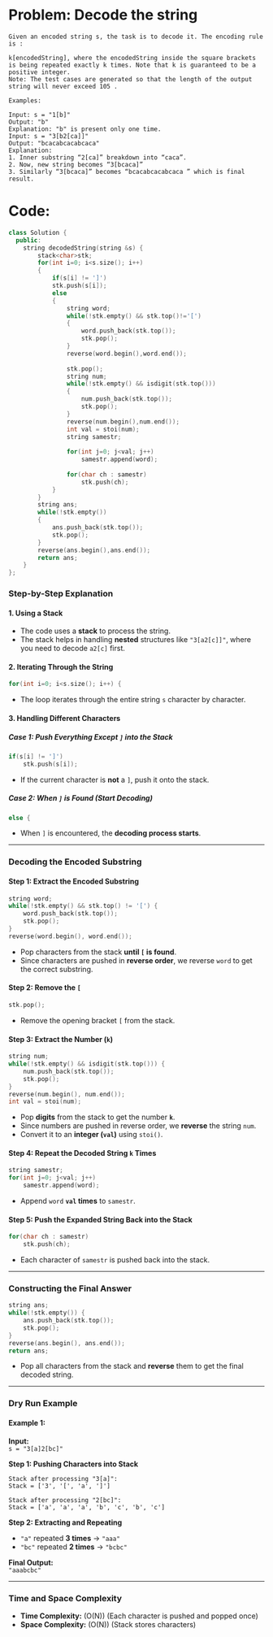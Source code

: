# Problem: Decode the string
```
Given an encoded string s, the task is to decode it. The encoding rule is :

k[encodedString], where the encodedString inside the square brackets is being repeated exactly k times. Note that k is guaranteed to be a positive integer.
Note: The test cases are generated so that the length of the output string will never exceed 105 .

Examples:

Input: s = "1[b]"
Output: "b"
Explanation: "b" is present only one time.
Input: s = "3[b2[ca]]"
Output: "bcacabcacabcaca"
Explanation:
1. Inner substring “2[ca]” breakdown into “caca”.
2. Now, new string becomes “3[bcaca]”
3. Similarly “3[bcaca]” becomes “bcacabcacabcaca ” which is final result.
``` 

# Code: 
```c++
class Solution {
  public:
    string decodedString(string &s) {
        stack<char>stk;
        for(int i=0; i<s.size(); i++)
        {
            if(s[i] != ']')
            stk.push(s[i]);
            else
            {
                string word;
                while(!stk.empty() && stk.top()!='[')
                {
                    word.push_back(stk.top());
                    stk.pop();
                }
                reverse(word.begin(),word.end());
                
                stk.pop(); 
                string num;
                while(!stk.empty() && isdigit(stk.top()))
                {
                    num.push_back(stk.top());
                    stk.pop();
                }   
                reverse(num.begin(),num.end());
                int val = stoi(num);
                string samestr;
                
                for(int j=0; j<val; j++)
                    samestr.append(word);
                
                for(char ch : samestr)
                    stk.push(ch);
            }
        }
        string ans;
        while(!stk.empty())
        {
            ans.push_back(stk.top());
            stk.pop();
        }
        reverse(ans.begin(),ans.end());
        return ans;
    }
};
```


### **Step-by-Step Explanation**
#### **1. Using a Stack**
- The code uses a **stack** to process the string.
- The stack helps in handling **nested** structures like `"3[a2[c]]"`, where you need to decode `a2[c]` first.

#### **2. Iterating Through the String**
```cpp
for(int i=0; i<s.size(); i++) {
```
- The loop iterates through the entire string `s` character by character.

#### **3. Handling Different Characters**
##### **Case 1: Push Everything Except `]` into the Stack**
```cpp
if(s[i] != ']')
    stk.push(s[i]);
```
- If the current character is **not** a `]`, push it onto the stack.

##### **Case 2: When `]` is Found (Start Decoding)**
```cpp
else {
```
- When `]` is encountered, the **decoding process starts**.

---

### **Decoding the Encoded Substring**
#### **Step 1: Extract the Encoded Substring**
```cpp
string word;
while(!stk.empty() && stk.top() != '[') {
    word.push_back(stk.top());
    stk.pop();
}
reverse(word.begin(), word.end());
```
- Pop characters from the stack **until `[` is found**.
- Since characters are pushed in **reverse order**, we reverse `word` to get the correct substring.

#### **Step 2: Remove the `[`**
```cpp
stk.pop();
```
- Remove the opening bracket `[` from the stack.

#### **Step 3: Extract the Number (`k`)**
```cpp
string num;
while(!stk.empty() && isdigit(stk.top())) {
    num.push_back(stk.top());
    stk.pop();
}
reverse(num.begin(), num.end());
int val = stoi(num);
```
- Pop **digits** from the stack to get the number **`k`**.
- Since numbers are pushed in reverse order, we **reverse** the string `num`.
- Convert it to an **integer (`val`)** using `stoi()`.

#### **Step 4: Repeat the Decoded String `k` Times**
```cpp
string samestr;
for(int j=0; j<val; j++)
    samestr.append(word);
```
- Append `word` **`val` times** to `samestr`.

#### **Step 5: Push the Expanded String Back into the Stack**
```cpp
for(char ch : samestr)
    stk.push(ch);
```
- Each character of `samestr` is pushed back into the stack.

---

### **Constructing the Final Answer**
```cpp
string ans;
while(!stk.empty()) {
    ans.push_back(stk.top());
    stk.pop();
}
reverse(ans.begin(), ans.end());
return ans;
```
- Pop all characters from the stack and **reverse** them to get the final decoded string.

---

### **Dry Run Example**
#### **Example 1:**
**Input:**  
`s = "3[a]2[bc]"`

**Step 1: Pushing Characters into Stack**
```
Stack after processing "3[a]":
Stack = ['3', '[', 'a', ']']

Stack after processing "2[bc]":
Stack = ['a', 'a', 'a', 'b', 'c', 'b', 'c']
```

**Step 2: Extracting and Repeating**
- `"a"` repeated **3 times** → `"aaa"`
- `"bc"` repeated **2 times** → `"bcbc"`

**Final Output:**  
`"aaabcbc"`

---

### **Time and Space Complexity**
- **Time Complexity:** \(O(N)\) (Each character is pushed and popped once)
- **Space Complexity:** \(O(N)\) (Stack stores characters)

